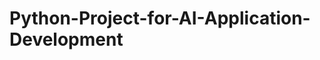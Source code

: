 <h1>Python-Project-for-AI-Application-Development</h1>
<img src="Python-Project-for-AI-Application-Development" alt="">

